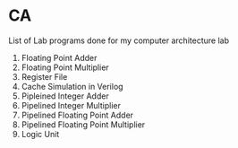 # CA

List of Lab programs done for my computer architecture lab

1. Floating Point Adder
2. Floating Point Multiplier
3. Register File
4. Cache Simulation in Verilog
5. Pipleined Integer Adder
6. Pipelined Integer Multiplier
7. Pipelined Floating Point Adder
8. Pipelined Floating Point Multiplier
9. Logic Unit

